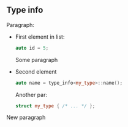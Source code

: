 ## Type info

Paragraph:

* First element in list:
  
    ```cpp
    auto id = 5;
    ```
  
  Some paragraph
  
* Second element
  
    ```cpp
    auto name = type_info<my_type>::name();
    ```
  
  Another par:
  
    ```cpp
    struct my_type { /* ... */ };
    ```

New paragraph
